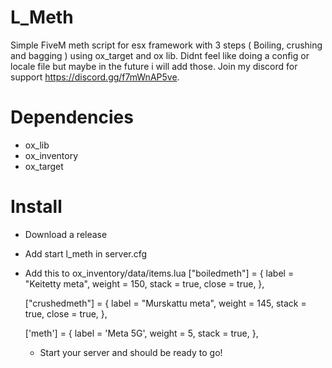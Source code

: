 # L_Meth
Simple FiveM meth script for esx framework with 3 steps ( Boiling, crushing and bagging ) using ox_target and ox lib. Didnt feel like doing a config or locale file but maybe in the future i will add those. Join my discord for support https://discord.gg/f7mWnAP5ve.

# Dependencies
- ox_lib
- ox_inventory
- ox_target

# Install

- Download a release
- Add start l_meth in server.cfg
- Add this to ox_inventory/data/items.lua 
    ["boiledmeth"] = {
        label = "Keitetty meta",
        weight = 150,
        stack = true,
        close = true,
    },

    ["crushedmeth"] = {
        label = "Murskattu meta",
        weight = 145,
        stack = true,
        close = true,
    },

    ['meth'] = {
      label = 'Meta 5G', 
      weight = 5, 
      stack = true, 
    },
  - Start your server and should be ready to go!
